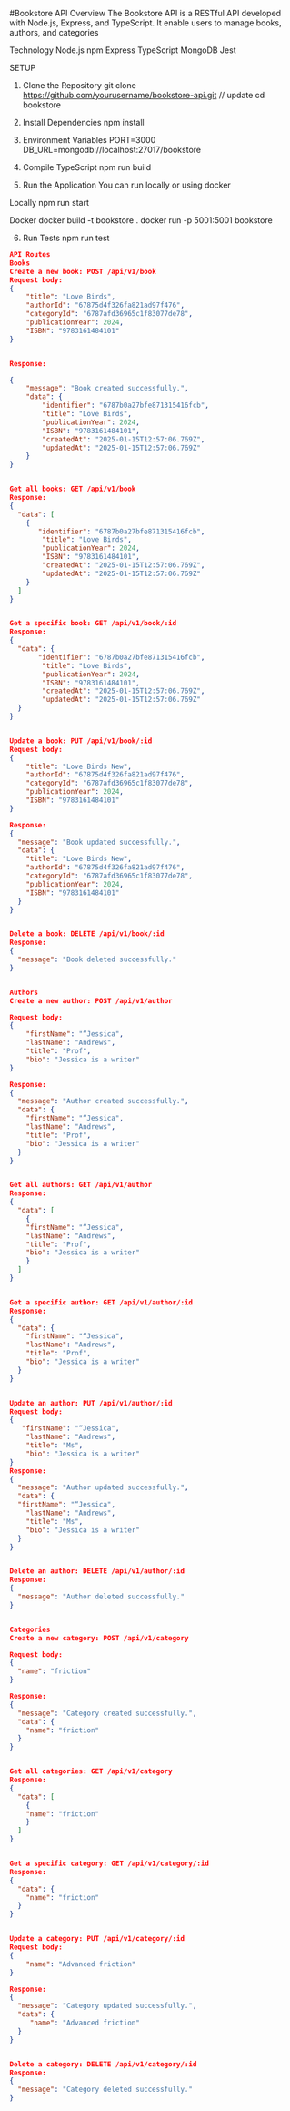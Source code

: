 #Bookstore API
Overview
The Bookstore API is a RESTful API developed with Node.js, Express, and TypeScript. It enable users to manage books, authors, and categories 

Technology
Node.js
npm 
Express
TypeScript
MongoDB
Jest

SETUP
1. Clone the Repository
git clone https://github.com/yourusername/bookstore-api.git // update
cd bookstore


2. Install Dependencies
npm install

3. Environment Variables
PORT=3000
DB_URL=mongodb://localhost:27017/bookstore


4. Compile TypeScript
npm run build

5. Run the Application
You can run locally or using docker 

Locally 
npm run start

Docker
docker build -t bookstore .
docker run -p 5001:5001 bookstore

6. Run Tests
npm run test

```json
API Routes
Books
Create a new book: POST /api/v1/book
Request body:
{
    "title": "Love Birds",
    "authorId": "67875d4f326fa821ad97f476",
    "categoryId": "6787afd36965c1f83077de78",
    "publicationYear": 2024,
    "ISBN": "9783161484101"
}


Response:

{
    "message": "Book created successfully.",
    "data": {
        "identifier": "6787b0a27bfe871315416fcb",
        "title": "Love Birds",
        "publicationYear": 2024,
        "ISBN": "9783161484101",
        "createdAt": "2025-01-15T12:57:06.769Z",
        "updatedAt": "2025-01-15T12:57:06.769Z"
    }
}


Get all books: GET /api/v1/book
Response:
{
  "data": [
    {
       "identifier": "6787b0a27bfe871315416fcb",
        "title": "Love Birds",
        "publicationYear": 2024,
        "ISBN": "9783161484101",
        "createdAt": "2025-01-15T12:57:06.769Z",
        "updatedAt": "2025-01-15T12:57:06.769Z"
    }
  ]
}


Get a specific book: GET /api/v1/book/:id
Response:
{
  "data": {
       "identifier": "6787b0a27bfe871315416fcb",
        "title": "Love Birds",
        "publicationYear": 2024,
        "ISBN": "9783161484101",
        "createdAt": "2025-01-15T12:57:06.769Z",
        "updatedAt": "2025-01-15T12:57:06.769Z"
  }
}


Update a book: PUT /api/v1/book/:id
Request body:
{
    "title": "Love Birds New",
    "authorId": "67875d4f326fa821ad97f476",
    "categoryId": "6787afd36965c1f83077de78",
    "publicationYear": 2024,
    "ISBN": "9783161484101"
}

Response:
{
  "message": "Book updated successfully.",
  "data": {
    "title": "Love Birds New",
    "authorId": "67875d4f326fa821ad97f476",
    "categoryId": "6787afd36965c1f83077de78",
    "publicationYear": 2024,
    "ISBN": "9783161484101"
  }
}


Delete a book: DELETE /api/v1/book/:id
Response:
{
  "message": "Book deleted successfully."
}


Authors
Create a new author: POST /api/v1/author

Request body:
{
    "firstName": "“Jessica",
    "lastName": "Andrews",
    "title": "Prof",
    "bio": "Jessica is a writer"
}

Response:
{
  "message": "Author created successfully.",
  "data": {
    "firstName": "“Jessica",
    "lastName": "Andrews",
    "title": "Prof",
    "bio": "Jessica is a writer"
  }
}


Get all authors: GET /api/v1/author
Response:
{
  "data": [
    {
    "firstName": "“Jessica",
    "lastName": "Andrews",
    "title": "Prof",
    "bio": "Jessica is a writer"
    }
  ]
}


Get a specific author: GET /api/v1/author/:id
Response:
{
  "data": {
    "firstName": "“Jessica",
    "lastName": "Andrews",
    "title": "Prof",
    "bio": "Jessica is a writer"
  }
}


Update an author: PUT /api/v1/author/:id
Request body:
{
   "firstName": "“Jessica",
    "lastName": "Andrews",
    "title": "Ms",
    "bio": "Jessica is a writer"
}
Response:
{
  "message": "Author updated successfully.",
  "data": {
  "firstName": "“Jessica",
    "lastName": "Andrews",
    "title": "Ms",
    "bio": "Jessica is a writer"
  }
}


Delete an author: DELETE /api/v1/author/:id
Response:
{
  "message": "Author deleted successfully."
}


Categories
Create a new category: POST /api/v1/category

Request body:
{
  "name": "friction"
}

Response:
{
  "message": "Category created successfully.",
  "data": {
    "name": "friction"
  }
}


Get all categories: GET /api/v1/category
Response:
{
  "data": [
    {
    "name": "friction"
    }
  ]
}


Get a specific category: GET /api/v1/category/:id
Response:
{
  "data": {
    "name": "friction"
  }
}


Update a category: PUT /api/v1/category/:id
Request body:
{
    "name": "Advanced friction"
}

Response:
{
  "message": "Category updated successfully.",
  "data": {
     "name": "Advanced friction"
  }
}


Delete a category: DELETE /api/v1/category/:id
Response:
{
  "message": "Category deleted successfully."
}
```
